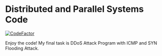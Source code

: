 # Distributed and Parallel Systems Code
[![CodeFactor](https://www.codefactor.io/repository/github/adityaalifn/csh3j3-distributed-and-parallel-system/badge)](https://www.codefactor.io/repository/github/adityaalifn/csh3j3-distributed-and-parallel-system)

Enjoy the code!
My final task is DDoS Attack Program with ICMP and SYN Flooding Attack.
